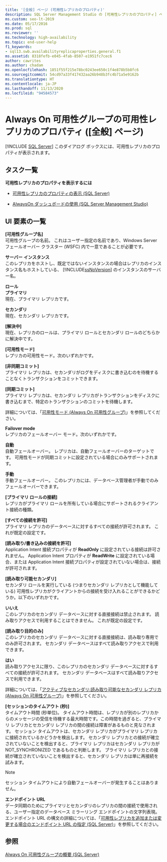 ```yaml
---
title: '[全般] ページ (可用性レプリカのプロパティ)'
description: SQL Server Management Studio の [可用性レプリカのプロパティ] ページの [全般] ページにあるさまざまなプロパティの説明。
ms.custom: seo-lt-2019
ms.date: 05/17/2016
ms.prod: sql
ms.reviewer: ''
ms.technology: high-availability
ms.topic: end-user-help
f1_keywords:
- sql13.swb.availabilityreplicaproperties.general.f1
ms.assetid: 8318fefb-e045-4fab-8507-e1951fc7cec6
author: cawrites
ms.author: chadam
ms.openlocfilehash: 1851f55f215e78bc0243ee650c1f4e878b5b8fc6
ms.sourcegitcommit: 54cd97a33f417432aa26b948b3fc4b71a5e9162b
ms.translationtype: HT
ms.contentlocale: ja-JP
ms.lasthandoff: 11/13/2020
ms.locfileid: "94584573"
---
```

# <a name="availability-replica-properties-general-page-for-always-on-availability-groups"></a>Always On 可用性グループの可用性レプリカのプロパティ ([全般] ページ)
[!INCLUDE [SQL Server](../../../includes/applies-to-version/sqlserver.md)]
  このダイアログ ボックスには、可用性レプリカのプロパティが表示されます。  
  
## <a name="task-list"></a>タスク一覧  
 **可用性レプリカのプロパティを表示するには**  
  
-   [可用性レプリカのプロパティの表示 &#40;SQL Server&#41;](../../../database-engine/availability-groups/windows/view-availability-replica-properties-sql-server.md)  
  
-   [AlwaysOn ダッシュボードの使用 &#40;SQL Server Management Studio&#41;](../../../database-engine/availability-groups/windows/use-the-always-on-dashboard-sql-server-management-studio.md)  
  
## <a name="ui-element-list"></a>UI 要素の一覧  
 **[可用性グループ名]**  
 可用性グループの名前。 これはユーザー指定の名前であり、Windows Server フェールオーバー クラスター (WSFC) 内で一意であることが必要です。  
  
 **サーバー インスタンス**  
 このレプリカをホストし、既定ではないインスタンスの場合はレプリカのインスタンス名もホストしている、 [!INCLUDE[ssNoVersion](../../../includes/ssnoversion-md.md)] のインスタンスのサーバー名。  
  
 **ロール**  
 **プライマリ**  
 現在、プライマリ レプリカです。  
  
 **セカンダリ**  
 現在、セカンダリ レプリカです。  
  
 **[解決中]**  
 現在、レプリカのロールは、プライマリ ロールとセカンダリ ロールのどちらかに解決中です。  
  
 **[可用性モード]**  
 レプリカの可用性モード。次のいずれかです。  
  
 **[非同期コミット]**  
 プライマリ レプリカは、セカンダリがログをディスクに書き込むのを待機することなくトランザクションをコミットできます。  
  
 **[同期コミット]**  
 プライマリ レプリカは、セカンダリ レプリカがトランザクションをディスクに書き込むまで、特定のトランザクションのコミットを待機します。  
  
 詳細については、「[可用性モード &#40;Always On 可用性グループ&#41;](../../../database-engine/availability-groups/windows/availability-modes-always-on-availability-groups.md)」を参照してください。  
  
 **Failover mode**  
 レプリカのフェールオーバー モード。次のいずれかです。  
  
 **自動**  
 自動フェールオーバー。 レプリカは、自動フェールオーバーのターゲットです。 可用性モードが同期コミットに設定されている場合にのみサポートされます。  
  
 **手動**  
 手動フェールオーバー。 このレプリカには、データベース管理者が手動でのみフェールオーバーできます。  
  
 **[プライマリ ロールの接続]**  
 レプリカがプライマリ ロールを所有している場合にサポートされるクライアント接続の種類。  
  
 **[すべての接続を許可]**  
 プライマリ レプリカのデータベースに対するすべての接続が許可されます。 これが既定の設定です。  
  
 **[読み取り/書き込みの接続を許可]**  
 Application Intent 接続プロパティが **ReadOnly** に設定されている接続は許可されません。 Application Intent プロパティが **ReadWrite** に設定されている場合、または Application Intent 接続プロパティが設定されていない場合は、接続が許可されます。  
  
 **[読み取り可能セカンダリ]**  
 セカンダリ ロールを実行している (つまりセカンダリ レプリカとして機能している) 可用性レプリカがクライアントからの接続を受け入れることができるかどうか。以下のいずれかです。  
  
 **いいえ**  
 このレプリカのセカンダリ データベースに対する直接接続は禁止されます。 読み取りアクセスで利用することはできません。 これが既定の設定です。  
  
 **[読み取り目的のみ]**  
 このレプリカのセカンダリ データベースに対する直接接続は、読み取り専用でのみ許可されます。 セカンダリ データベースはすべて読み取りアクセスで利用できます。  
  
 **はい**  
 読み取りアクセスに限り、このレプリカのセカンダリ データベースに対するすべての接続が許可されます。 セカンダリ データベースはすべて読み取りアクセスで利用できます。  
  
 詳細については、「[アクティブなセカンダリ:読み取り可能なセカンダリ レプリカ &#40;Always On 可用性グループ&#41;](../../../database-engine/availability-groups/windows/active-secondaries-readable-secondary-replicas-always-on-availability-groups.md)」を参照してください。  
  
 **[セッションのタイムアウト (秒)]**  
 タイムアウト時間 (秒単位)。 タイムアウト時間は、レプリカが別のレプリカからのメッセージの受信を待機する最大時間です。この時間を過ぎると、プライマリ レプリカとセカンダリ レプリカの間の接続は障害があるものと見なされます。 セッション タイムアウトは、セカンダリ レプリカがプライマリ レプリカに接続されているかどうかを検出します。 セカンダリ レプリカとの接続が確立されていないことを検出すると、プライマリ レプリカはセカンダリ レプリカが NOT_SYNCHRONIZED であるものと判断します。 プライマリ レプリカとの接続が確立されていないことを検出すると、セカンダリ レプリカは単に再接続を試みます。  
  
> [!NOTE]  
>  セッション タイムアウトにより自動フェールオーバーが発生することはありません。  
  
 **エンドポイント URL**  
 データ同期のためにプライマリとセカンダリのレプリカの間の接続で使用される、ユーザー指定のデータベース ミラーリング エンドポイントの文字列表現。 エンドポイント URL の構文の詳細については、「[可用性レプリカを追加または変更する場合のエンドポイント URL の指定 &#40;SQL Server&#41;](../../../database-engine/availability-groups/windows/specify-endpoint-url-adding-or-modifying-availability-replica.md)」を参照してください。  
  
## <a name="see-also"></a>参照  
 [Always On 可用性グループの概要 &#40;SQL Server&#41;](../../../database-engine/availability-groups/windows/overview-of-always-on-availability-groups-sql-server.md)  
  
  
